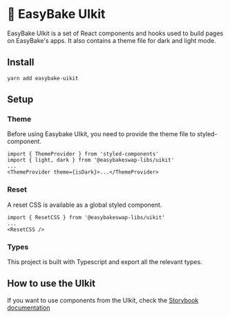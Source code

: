 # 🥞 EasyBake UIkit

EasyBake UIkit is a set of React components and hooks used to build pages on EasyBake's apps. It also contains a theme file for dark and light mode.

## Install

`yarn add easybake-uikit`

## Setup

### Theme

Before using Easybake UIkit, you need to provide the theme file to styled-component.

```
import { ThemeProvider } from 'styled-components'
import { light, dark } from '@easybakeswap-libs/uikit'
...
<ThemeProvider theme={isDark}>...</ThemeProvider>
```

### Reset

A reset CSS is available as a global styled component.

```
import { ResetCSS } from '@easybakeswap-libs/uikit'
...
<ResetCSS />
```

### Types

This project is built with Typescript and export all the relevant types.

## How to use the UIkit

If you want to use components from the UIkit, check the [Storybook documentation](https://easybakeswap.github.io/easybake-uikit/)
